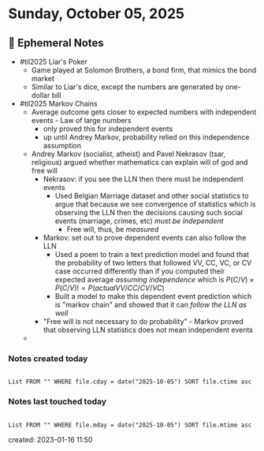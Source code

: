 # Sunday, October 05, 2025

## 📝 Ephemeral Notes

- #til2025 Liar's Poker
	- Game played at Solomon Brothers, a bond firm, that mimics the bond market
	- Similar to Liar's dice, except the numbers are generated by one-dollar bill
- #til2025 Markov Chains
	- Average outcome gets closer to expected numbers with independent events - Law of large numbers
		- only proved this for independent events
		- up until Andrey Markov, probability relied on this independence assumption
	- Andrey Markov (socialist, atheist) and Pavel Nekrasov (tsar, religious) argued whether mathematics can explain will of god and free will
		- Nekrasov: if you see the LLN then there must be independent events
			- Used Belgian Marriage dataset and other social statistics to argue that because we see convergence of statistics which is observing the LLN then the decisions causing such social events (marriage, crimes, etc) *must be independent*
				- Free will, thus, be *measured*
		- Markov: set out to prove dependent events can also follow the LLN
			- Used a poem to train a text prediction model and found that the probability of two letters that followed VV, CC, VC, or CV case occurred differently than if you computed their expected average *assuming independence* which is $P(C/V) \times P(C/V) != P(actual VV/CC/CV/VC)$ 
			- Built a model to make this dependent event prediction which is "markov chain" and showed that it can *follow the LLN as well*
		- "Free will is not necessary to do probability" - Markov proved that observing LLN statistics does not mean independent events
	- 

### Notes created today

```dataview

List FROM "" WHERE file.cday = date("2025-10-05") SORT file.ctime asc

```

### Notes last touched today

```dataview

List FROM "" WHERE file.mday = date("2025-10-05") SORT file.mtime asc

```

created: 2023-01-16 11:50
